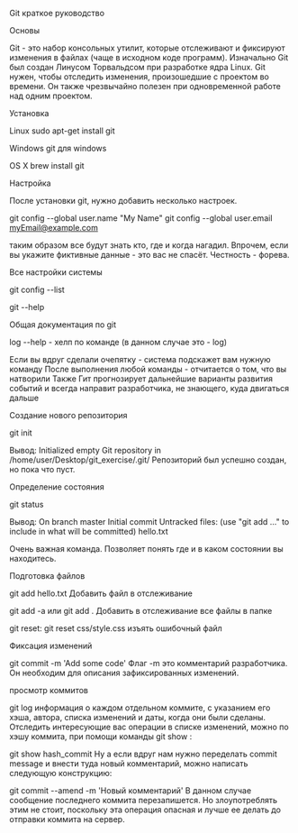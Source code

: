 ﻿Git краткое руководство


Основы


Git - это набор консольных утилит, которые отслеживают и фиксируют изменения в файлах (чаще в исходном коде программ). 
Изначально Git был создан Линусом Торвальдсом при разработке ядра Linux.
Git нужен,  чтобы отследить изменения, произошедшие с проектом во времени. Он также чрезвычайно полезен при одновременной работе над одним проектом.


Установка


Linux 
sudo apt-get install git


Windows 
git для windows 


OS X 
brew install git


Настройка


После установки git, нужно добавить несколько настроек. 


git config --global user.name "My Name"
git config --global user.email myEmail@example.com


таким образом все будут знать кто, где и когда нагадил.
Впрочем, если вы укажите фиктивные данные - это вас не спасёт. 
Честность - форева. 


Все настройки системы


git config --list


git --help 


Общая документация по git


log --help - хелп по команде (в данном случае это - log)


Если вы вдруг сделали очепятку - система подскажет вам нужную команду
После выполнения любой команды - отчитается о том, что вы натворили
Также Гит прогнозирует дальнейшие варианты развития событий и всегда направит разработчика, не знающего, куда двигаться дальше


Создание нового репозитория


git init


Вывод:
Initialized empty Git repository in /home/user/Desktop/git_exercise/.git/
Репозиторий был успешно создан, но пока что пуст. 


Определение состояния


git status


Вывод:
On branch master
Initial commit
Untracked files:
(use "git add ..." to include in what will be committed)
hello.txt


Очень важная команда. Позволяет понять где и в каком состоянии вы находитесь.




Подготовка файлов


git add hello.txt
Добавить файл в отслеживание


git add -a или git add .
Добавить в отслеживание все файлы в папке


git reset:
git reset css/style.css
изъять ошибочный файл




Фиксация изменений


git commit -m 'Add some code'
Флаг -m это комментарий разработчика. Он необходим для описания зафиксированных изменений. 




просмотр коммитов


git log
информация о каждом отдельном коммите, с указанием его хэша, автора, списка изменений и даты, когда они были сделаны. Отследить интересующие вас операции в списке изменений, можно по хэшу коммита, при помощи команды git show :


git show hash_commit
Ну а если вдруг нам нужно переделать commit message и внести туда новый комментарий, можно написать следующую конструкцию:


git commit --amend -m 'Новый комментарий'
В данном случае сообщение последнего коммита перезапишется. Но злоупотреблять этим не стоит, поскольку эта операция опасная и лучше ее делать до отправки коммита на сервер.